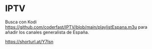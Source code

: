 # IPTV

Busca con Kodi https://github.com/coderfast/IPTV/blob/main/playlistEspana.m3u para añadir los canales generalista de España.

https://shorturl.at/Y7Isn
